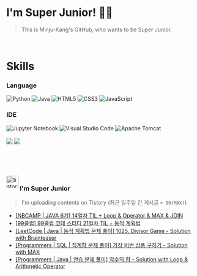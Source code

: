 
# I'm Super Junior! 🐱‍🏍
  > This is Minju-Kang's GitHub, who wants to be Super Junior.

<br>

<h1>Skills</h1>
<h3>Language</h3>
<div sytle="display:inline;">
<img alt="Python" src="https://img.shields.io/badge/Python-3776AB?style=flat-square&logo=Python&logoColor=white"/>
<img alt="Java" src="https://img.shields.io/badge/JAVA-007396?style=flat-square&logo=Java&logoColor=white"/>
<img alt="HTML5" src="https://img.shields.io/badge/HTML5-E34F26?style=flat-square&logo=HTML5&logoColor=white"/>
<img alt="CSS3" src="https://img.shields.io/badge/CSS3-1572B6?style=flat-square&logo=CSS3&logoColor=white"/>
<img alt="JavaScript" src="https://img.shields.io/badge/JavaScript-F7DF1E?style=flat-square&logo=JavaScript&logoColor=black"/>
</div>
<h3>IDE</h3>
<div sytle="display:inline;">
<img alt="Jupyter Notebook" src="https://img.shields.io/badge/Jupyter-F37626?style=flat-square&logo=Jupyter&logoColor=white"/>
<img alt="Visual Studio Code" src="https://img.shields.io/badge/Visual Studio Code-007ACC?style=flat-square&logo=Visual Studio Code&logoColor=white"/>
<img alt="Apache Tomcat" src="https://img.shields.io/badge/Apache Tomcat-F8DC75?style=flat-square&logo=Apache Tomcat&logoColor=black"/>
</div>
<br>

<img src="https://github-readme-stats.vercel.app/api/top-langs/?username=minjukang727" >
<img src="https://github-readme-stats.vercel.app/api?username=MinjuKang727&show_icons=true&theme=radical">

<br><br>


<br>

<img src="https://github.com/MinjuKang727/MinjuKang727/assets/108849480/0ac49170-7c8c-4c99-b0e5-86c414fc591c" alt="tistory-icon_IamSuperJunior" width="32px" align="left">

###  I'm Super Junior
  > I'm uploading contents on Tistory  (최근 일주일 간 게시글 `+ 50(MAX)`)  

- <a href="https://ajtwltsk.tistory.com/128"> [NBCAMP | JAVA 6기] 14일차 TIL + Loop &amp; Operator &amp; MAX &amp; JOIN </a><br>  
- <a href="https://ajtwltsk.tistory.com/127"> [99클럽] 99클럽 코테 스터디 21일차 TIL + 동적 계획법 </a><br>  
- <a href="https://ajtwltsk.tistory.com/126"> [LeetCode | Java | 동적 계획법  문제 풀이] 1025. Divisor Game - Solution with Brainteaser </a><br>  
- <a href="https://ajtwltsk.tistory.com/124"> [Programmers | SQL | 집계함 문제 풀이] 가장 비싼 상품 구하기 - Solution with MAX </a><br>  
- <a href="https://ajtwltsk.tistory.com/123"> [Programmers | Java |  연습 문제 풀이] 약수의 합 - Solution with Loop &amp; Arithmetic Operator </a><br>  

